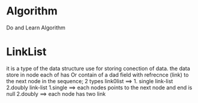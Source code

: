 # Algorithm
Do and Learn Algorithm






# LinkList 
it is a type of the data structure use for storing conection of data. the data store in node each of has Or contain of a dad field with refrecnce (link) to the next node in the sequence;
2 types link0list ==> 1. single link-list 2.doubly link-list
1.single ==> each nodes points to the next node and end is null
2.doubly ==> each node has two link